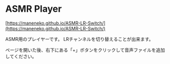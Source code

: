 # ASMR Player

[https://maneneko.github.io/ASMR-LR-Switch/](https://maneneko.github.io/ASMR-LR-Switch/)

ASMR用のプレイヤーです。
LRチャンネルを切り替えることが出来ます。

ページを開いた後、右下にある「+」ボタンをクリックして音声ファイルを追加してください。
